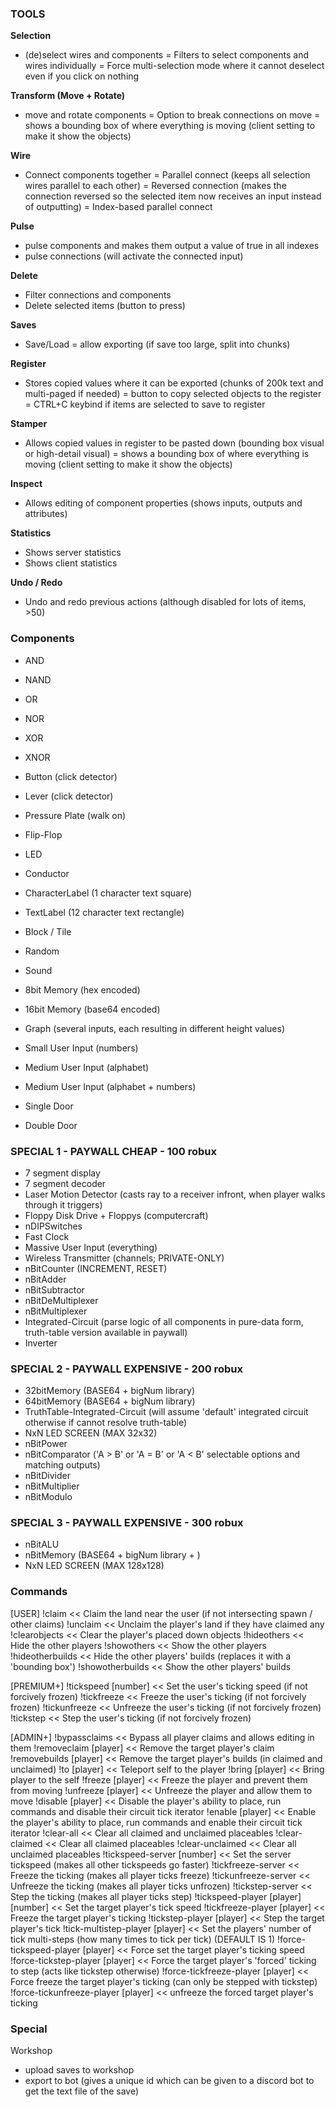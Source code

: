 
### TOOLS

**Selection**
- (de)select wires and components
	= Filters to select components and wires individually
	= Force multi-selection mode where it cannot deselect even if you click on nothing

**Transform (Move + Rotate)**
- move and rotate components
	= Option to break connections on move
	= shows a bounding box of where everything is moving (client setting to make it show the objects)

**Wire**
- Connect components together
	= Parallel connect (keeps all selection wires parallel to each other)
	= Reversed connection (makes the connection reversed so the selected item now receives an input instead of outputting)
	= Index-based parallel connect

**Pulse**
- pulse components and makes them output a value of true in all indexes
- pulse connections (will activate the connected input)

**Delete**
- Filter connections and components
- Delete selected items (button to press)

**Saves**
- Save/Load
	= allow exporting (if save too large, split into chunks)

**Register**
- Stores copied values where it can be exported (chunks of 200k text and multi-paged if needed)
	= button to copy selected objects to the register
	= CTRL+C keybind if items are selected to save to register

**Stamper**
- Allows copied values in register to be pasted down (bounding box visual or high-detail visual)
	= shows a bounding box of where everything is moving (client setting to make it show the objects)

**Inspect**
- Allows editing of component properties (shows inputs, outputs and attributes)

**Statistics**
- Shows server statistics
- Shows client statistics

**Undo / Redo**
- Undo and redo previous actions (although disabled for lots of items, >50)

### Components

- AND
- NAND
- OR
- NOR
- XOR
- XNOR
- Button (click detector)
- Lever (click detector)
- Pressure Plate (walk on)
- Flip-Flop
- LED
- Conductor
- CharacterLabel (1 character text square)
- TextLabel (12 character text rectangle)
- Block / Tile
- Random
- Sound

- 8bit Memory (hex encoded)
- 16bit Memory (base64 encoded)
- Graph (several inputs, each resulting in different height values)
- Small User Input (numbers)
- Medium User Input (alphabet)
- Medium User Input (alphabet + numbers)
- Single Door
- Double Door

### SPECIAL 1 - PAYWALL CHEAP - 100 robux

- 7 segment display
- 7 segment decoder
- Laser Motion Detector (casts ray to a receiver infront, when player walks through it triggers)
- Floppy Disk Drive + Floppys (computercraft)
- nDIPSwitches
- Fast Clock
- Massive User Input (everything)
- Wireless Transmitter (channels; PRIVATE-ONLY)
- nBitCounter (INCREMENT, RESET)
- nBitAdder
- nBitSubtractor
- nBitDeMultiplexer
- nBitMultiplexer
- Integrated-Circuit (parse logic of all components in pure-data form, truth-table version available in paywall)
- Inverter

### SPECIAL 2 - PAYWALL EXPENSIVE - 200 robux

- 32bitMemory (BASE64 + bigNum library)
- 64bitMemory (BASE64 + bigNum library)
- TruthTable-Integrated-Circuit (will assume 'default' integrated circuit otherwise if cannot resolve truth-table)
- NxN LED SCREEN (MAX 32x32)
- nBitPower
- nBitComparator ('A > B' or 'A = B' or 'A < B' selectable options and matching outputs)
- nBitDivider
- nBitMultiplier
- nBitModulo

### SPECIAL 3 - PAYWALL EXPENSIVE - 300 robux

- nBitALU
- nBitMemory (BASE64 + bigNum library + )
- NxN LED SCREEN (MAX 128x128)

### Commands

[USER]
!claim									<< Claim the land near the user (if not intersecting spawn / other claims)
!unclaim								<< Unclaim the player's land if they have claimed any
!clearobjects							<< Clear the player's placed down objects
!hideothers								<< Hide the other players
!showothers								<< Show the other players
!hideotherbuilds						<< Hide the other players' builds (replaces it with a 'bounding box')
!showotherbuilds						<< Show the other players' builds

[PREMIUM+]
!tickspeed [number]						<< Set the user's ticking speed (if not forcively frozen)
!tickfreeze								<< Freeze the user's ticking (if not forcively frozen)
!tickunfreeze							<< Unfreeze the user's ticking (if not forcively frozen)
!tickstep								<< Step the user's ticking (if not forcively frozen)

[ADMIN+]
!bypassclaims							<< Bypass all player claims and allows editing in them
!removeclaim [player]					<< Remove the target player's claim
!removebuilds [player]					<< Remove the target player's builds (in claimed and unclaimed)
!to [player]							<< Teleport self to the player
!bring [player]							<< Bring player to the self
!freeze [player]						<< Freeze the player and prevent them from moving
!unfreeze [player]						<< Unfreeze the player and allow them to move
!disable [player]						<< Disable the player's ability to place, run commands and disable their circuit tick iterator
!enable [player]						<< Enable the player's ability to place, run commands and enable their circuit tick iterator
!clear-all								<< Clear all claimed and unclaimed placeables
!clear-claimed							<< Clear all claimed placeables
!clear-unclaimed						<< Clear all unclaimed placeables
!tickspeed-server [number]				<< Set the server tickspeed (makes all other tickspeeds go faster)
!tickfreeze-server						<< Freeze the ticking (makes all player ticks freeze)
!tickunfreeze-server					<< Unfreeze the ticking (makes all player ticks unfrozen)
!tickstep-server						<< Step the ticking (makes all player ticks step)
!tickspeed-player [player] [number]		<< Set the target player's tick speed
!tickfreeze-player [player]				<< Freeze the target player's ticking
!tickstep-player [player]				<< Step the target player's tick
!tick-multistep-player [player]			<< Set the players' number of tick multi-steps (how many times to tick per tick) (DEFAULT IS 1)
!force-tickspeed-player [player]		<< Force set the target player's ticking speed
!force-tickstep-player [player]			<< Force the target player's 'forced' ticking to step (acts like tickstep otherwise)
!force-tickfreeze-player [player]		<< Force freeze the target player's ticking (can only be stepped with tickstep)
!force-tickunfreeze-player [player]		<< unfreeze the forced target player's ticking

### Special

Workshop
- upload saves to workshop
- export to bot (gives a unique id which can be given to a discord bot to get the text file of the save)
